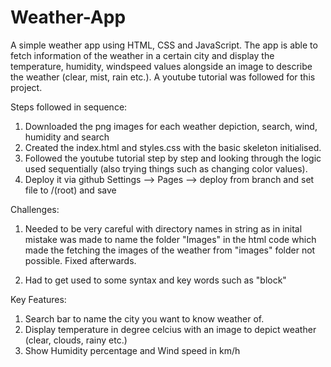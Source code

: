 # Weather-App

A simple weather app using HTML, CSS and JavaScript. The app is able to fetch information of the weather in a certain city and display the temperature, humidity, windspeed values alongside an image to describe the weather (clear, mist, rain etc.). A youtube tutorial was followed for this project.

Steps followed in sequence:

1. Downloaded the png images for each weather depiction, search, wind, humidity and search
2. Created the index.html and styles.css with the basic skeleton initialised.
3. Followed the youtube tutorial step by step and looking through the logic used sequentially (also trying things such as changing color values).
4. Deploy it via github Settings --> Pages --> deploy from branch and set file to /(root) and save

Challenges:

1. Needed to be very careful with directory names in string as in inital mistake was made to name the folder "Images" in the html code which made the fetching the images of the weather from "images" folder not possible. Fixed afterwards.

2. Had to get used to some syntax and key words such as "block"

Key Features:

1. Search bar to name the city you want to know weather of.
2. Display temperature in degree celcius with an image to depict weather (clear, clouds, rainy etc.)
3. Show Humidity percentage and Wind speed in km/h
